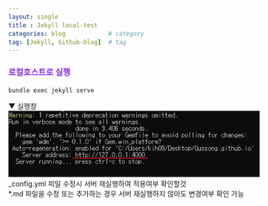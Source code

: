 ```yaml
---
layout: single            
title : Jekyll local-test
categories: blog            # category
tag: [Jekyll, Github-blog]  # tag
---
```


### <span style="color:blueviolet">로컬호스트로 실행
```
bundle exec jekyll serve
```
▼ 실행창<br>
<img src="/images/post/231219-jekyll-local-server.png"><!-- {: .img-width-half} --><br>
_config.yml 피일 수정시 서버 재실행하여 적용여부 확인할것<br>
*.md 파일을 수정 또는 추가하는 경우 서버 재실행하지 않아도 변경여부 확인 가능<br>